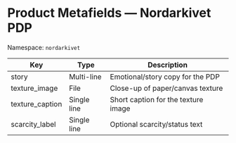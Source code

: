 # Product Metafields — Nordarkivet PDP

Namespace: `nordarkivet`

| Key              | Type        | Description                         |
|------------------|-------------|-------------------------------------|
| story            | Multi-line  | Emotional/story copy for the PDP    |
| texture_image    | File        | Close-up of paper/canvas texture    |
| texture_caption  | Single line | Short caption for the texture image |
| scarcity_label   | Single line | Optional scarcity/status text       |

